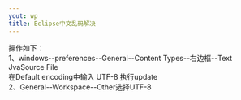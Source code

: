 ```yaml
---
yout: wp
title: Eclipse中文乱码解决
---
```

操作如下：<br/>
1、windows--preferences--General--Content Types--右边框--Text JvaSource File<br/>
在Default encoding中输入 UTF-8 执行update <br/>
2、General--Workspace--Other选择UTF-8
